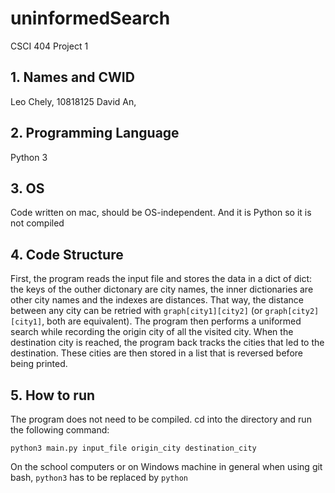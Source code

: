 # uninformedSearch
CSCI 404 Project 1

## 1. Names and CWID
Leo Chely, 10818125
David An,

## 2. Programming Language
Python 3

## 3. OS
Code written on mac, should be OS-independent. And it is Python so it is not compiled

## 4. Code Structure
First, the program reads the input file and stores the data in a dict of dict: the keys of the outher dictonary are city names, the inner dictionaries are other city names and the indexes are distances. That way, the distance between any city can be retried with 
`graph[city1][city2]` (or `graph[city2][city1]`, both are equivalent). The program then performs a uniformed search while recording the origin city of all the visited city. When the destination city is reached, the program back tracks the cities that led to the destination. 
These cities are then stored in a list that is reversed before being printed.

## 5. How to run
The program does not need to be compiled. cd into the directory and run the following command:

`python3 main.py input_file origin_city destination_city`

On the school computers or on Windows machine in general when using git bash, `python3` has to be replaced by `python`  
